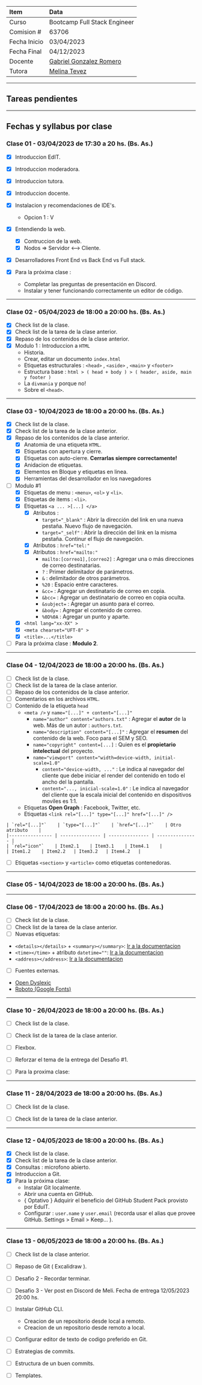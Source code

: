 
| Item          | Data                                                      |
| :---          | :---                                                      |
| Curso         | Bootcamp Full Stack Engineer                              |
| Comision #    | 63706                                                     | 
| Fecha Inicio  | 03/04/2023                                                |
| Fecha Final   | 04/12/2023                                                |
| Docente       | [Gabriel Gonzalez Romero]( gabygonzalezromero@gmail.com ) |
| Tutora        | [Melina Tevez](melinatevez15@gmail.com)                   |

---
## Tareas pendientes


---
## Fechas y syllabus por clase

### Clase 01 - 03/04/2023 de 17:30 a 20 hs. (Bs. As.)
 - [X] Introduccion EdIT.
 - [X] Introduccion moderadora.
 - [X] Introduccion tutora.
 - [X] Introduccion docente.
 - [X] Instalacion y recomendaciones de IDE's.
    - Opcion 1 : V
 - [X] Entendiendo la web.
    - [X] Contruccion de la web.
    - [X] Nodos => Servidor <--> Cliente.
 - [X] Desarrolladores Front End vs Back End vs Full stack.

 - [X] Para la próxima clase :
    - Completar las preguntas de presentación en Discord.
    - Instalar y tener funcionando correctamente un editor de código.

---
### Clase 02 - 05/04/2023 de 18:00 a 20:00 hs. (Bs. As.)
 - [X] Check list de la clase.
 - [X] Check list de la tarea de la clase anterior.
 - [X] Repaso de los contenidos de la clase anterior.
 - [X] Modulo 1 : Introduccion a `HTML`
    - Historia.
    - Crear, editar un documento `index.html`
    - Etiquetas estructurales : `<head>` , `<aside>` , `<main>` y `<footer>`
    - Estructura base : `html > ( head + body ) > ( header, aside, main y footer )`
    - La `divmania` y porque no!
    - Sobre el `<head>`.

---
### Clase 03 - 10/04/2023 de 18:00 a 20:00 hs. (Bs. As.)
 - [X] Check list de la clase.
 - [X] Check list de la tarea de la clase anterior.
 - [X] Repaso de los contenidos de la clase anterior.
    - [X] Anatomia de una etiqueta `HTML`.
    - [X] Etiquetas con apertura y cierre.
    - [X] Etiquetas con auto-cierre. **Cerrarlas siempre correctamente!**
    - [X] Anidacion de etiquetas.
    - [X] Elementos en Bloque y etiquetas en linea.
    - [X] Herramientas del desarrollador en los navegadores
- [ ] Modulo #1
    - [X] Etiquetas de menu : `<menu>`, `<ol>` y `<li>`.
    - [X] Etiquetas de items : `<li>`.
    - [X] Etiquetas `<a ... >[...] </a>`
        - [X] Atributos : 
            - `target="_blank"` : Abrir la dirección del link en una nueva pestaña. Nuevo flujo de navegación.
            - `target="_self"` : Abrir la dirección del link en la misma pestaña. Continur el flujo de navegación.
        - [X] Atributos : `href="tel:"`
        - [X] Atributos : `href="mailto:"`
            - `mailto:[correo1],[correo2]` : Agregar una o más direcciones de correo destinatarias. 
            - `?` : Primer delimitador de parámetros.
            - `&` : delimitador de otros parámetros.
            - `%20` : Espacio entre caracteres.
            - `&cc=` : Agregar un destinatario de correo en copia.
            - `&bcc=` : Agregar un destinatario de correo en copia oculta.
            - `&subject=` : Agregar un asunto para el correo.
            - `&body=` : Agregar el contenido de correo.
            - `%0D%0A` : Agregar un punto y aparte.
    - [X] `<html lang="xx-XX" >`
    - [X] `<meta chearset="UFT-8" >`
    - [X] `<title>...</title>`
- [ ] Para la próxima clase : **Modulo 2**.
---
### Clase 04 - 12/04/2023 de 18:00 a 20:00 hs. (Bs. As.)
 - [ ] Check list de la clase.
 - [ ] Check list de la tarea de la clase anterior.
 - [ ] Repaso de los contenidos de la clase anterior.
- [ ] Comentarios en los archivos `HTML`.
- [ ] Contenido de la etiqueta `head`
    - `<meta />` y `name="[...]" + content="[...]"`
        - `name="author" content="authors.txt"` : Agregar el **autor** de la web. Más de un autor : `authors.txt`.
        - `name="description" content="[...]"` : Agregar el **resumen** del contenido de la web. Foco para el SEM y SEO.
        - `name="copyright" content=[...]` : Quien es el **propietario intelectual** del proyecto.
        - `name="viewport" content="width=device-width, initial-scale=1.0"`
            - `content="device-width, ..."` : Le indica al navegador del cliente que debe iniciar el render del contenido en todo el ancho del la pantalla.
            - `content="..., inicial-scale=1.0"` : Le indica al navegador del cliente que la escala inicial del contenido en dispositivos moviles es 1:1.
    - Etiquetas **Open Graph** : Facebook, Twitter, etc.
    - Etiquetas `<link rel="[...]" type="[...]" href="[...]" />`
<!--TODO: Mejorar la tabla -->
    | `rel="[...]"`    | `type="[...]"`    | `href="[...]"`    | Otro atributo    |
    |---------------- | --------------- | --------------- | --------------- |
    | `rel="icon"`    | Item2.1    | Item3.1    | Item4.1    |
    | Item1.2    | Item2.2   | Item3.2   | Item4.2   |
    

 - [ ] Etiquetas `<section>` y `<article>` como etiquetas contenedoras.

---
### Clase 05 - 14/04/2023 de 18:00 a 20:00 hs. (Bs. As.)


---
### Clase 06 - 17/04/2023 de 18:00 a 20:00 hs. (Bs. As.)
 - [ ] Check list de la clase.
 - [ ] Check list de la tarea de la clase anterior.
 - [ ] Nuevas etiquetas:
  - `<details></details>` + `<summary></summary>`: [ Ir a la documentacion ]( https://developer.mozilla.org/en-US/docs/Web/HTML/Element/details )
  - `<time></time>` + atributo `datetime=""`: [ Ir a la documentacion ]( https://developer.mozilla.org/en-US/docs/Web/HTML/Element/time )
  - `<address></address>`: [ Ir a la documentacion ]( https://developer.mozilla.org/en-US/docs/Web/HTML/Element/address )
 - [ ] Fuentes externas.
  - [ Open Dyslexic ]( https://www.cdnfonts.com/open-dyslexic.font )
  - [ Roboto (Google Fonts) ]( https://fonts.google.com/specimen/Roboto )


---
### Clase 10 - 26/04/2023 de 18:00 a 20:00 hs. (Bs. As.)
 - [ ] Check list de la clase.
 - [ ] Check list de la tarea de la clase anterior.
 - [ ] Flexbox.
 - [ ] Reforzar el tema de la entrega del Desafio #1.
 - [ ] Para la proxima clase:


---
### Clase 11 - 28/04/2023 de 18:00 a 20:00 hs. (Bs. As.)
 - [ ] Check list de la clase.
 - [ ] Check list de la tarea de la clase anterior.


---
### Clase 12 - 04/05/2023 de 18:00 a 20:00 hs. (Bs. As.)
 - [X] Check list de la clase.
 - [X] Check list de la tarea de la clase anterior.
 - [X] Consultas : microfono abierto.
 - [X] Introduccion a Git.
 - [X] Para la próxima clase:
    - Instalar Git localmente.
    - Abrir una cuenta en GitHub.
    - { Optativo } Adquirir el beneficio del GitHub Student Pack provisto por EduIT.
    - Configurar : `user.name` y `user.email` (recorda usar el alias que provee GitHub. Settings > Email > Keep... ).

---
### Clase 13 - 06/05/2023 de 18:00 a 20:00 hs. (Bs. As.)
 - [ ] Check list de la clase anterior.
 - [ ] Repaso de Git ( Excalidraw ).
 - [ ] Desafio 2 - Recordar terminar.
 - [ ] Desafio 3 - Ver post en Discord de Meli. Fecha de entrega 12/05/2023 20:00 hs.
 - [ ] Instalar GitHub CLI.
    - Creacion de un repositorio desde local a remoto.
    - Creacion de un repositorio desde remoto a local.
 - [ ] Configurar editor de texto de codigo preferido en Git.
 - [ ] Estrategias de commits.
 - [ ] Estructura de un buen commits.
 - [ ] Templates.

